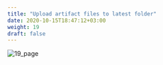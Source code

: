 ```yaml
---
title: "Upload artifact files to latest folder​"
date: 2020-10-15T18:47:12+03:00
weight: 19
draft: false
---
```


![19_page](/images/module1/19_page.png)
